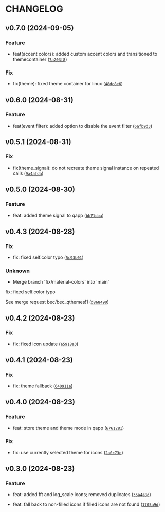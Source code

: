 # CHANGELOG

## v0.7.0 (2024-09-05)

### Feature

* feat(accent colors): added custom accent colors and transitioned to themecontainer ([`7a203f8`](https://gitlab.psi.ch/bec/bec_qthemes/-/commit/7a203f8cff8993e9f99c1bed292658f685833b0f))

### Fix

* fix(theme): fixed theme container for linux ([`48dc8e6`](https://gitlab.psi.ch/bec/bec_qthemes/-/commit/48dc8e6a397d312900c07721eda7052cf3b9fc32))

## v0.6.0 (2024-08-31)

### Feature

* feat(event filter): added option to disable the event filter ([`6afb9d3`](https://gitlab.psi.ch/bec/bec_qthemes/-/commit/6afb9d3954775c25bd612b19096f4508c10fba23))

## v0.5.1 (2024-08-31)

### Fix

* fix(theme_signal): do not recreate theme signal instance on repeated calls ([`9a4afda`](https://gitlab.psi.ch/bec/bec_qthemes/-/commit/9a4afdac4459414b7bc635bc80c5a3214f1eb2e1))

## v0.5.0 (2024-08-30)

### Feature

* feat: added theme signal to qapp ([`bb71cba`](https://gitlab.psi.ch/bec/bec_qthemes/-/commit/bb71cba8e17ca8d5b7b91d4f6115c3e618c63237))

## v0.4.3 (2024-08-28)

### Fix

* fix: fixed self.color typo ([`5c93b01`](https://gitlab.psi.ch/bec/bec_qthemes/-/commit/5c93b01f2e3dc9418901f12ddd9b9008a8e24dd6))

### Unknown

* Merge branch &#39;fix/material-colors&#39; into &#39;main&#39;

fix: fixed self.color typo

See merge request bec/bec_qthemes!1 ([`d868490`](https://gitlab.psi.ch/bec/bec_qthemes/-/commit/d868490e523be525386c2f04495cd82a10efcf5b))

## v0.4.2 (2024-08-23)

### Fix

* fix: fixed icon update ([`a5918a3`](https://gitlab.psi.ch/bec/bec_qthemes/-/commit/a5918a3a0d4927ed43529e427d1300ce76a6ee33))

## v0.4.1 (2024-08-23)

### Fix

* fix: theme fallback ([`640911a`](https://gitlab.psi.ch/bec/bec_qthemes/-/commit/640911a4afc07020c666b06ebd5322ba58328757))

## v0.4.0 (2024-08-23)

### Feature

* feat: store theme and theme mode in qapp ([`6761281`](https://gitlab.psi.ch/bec/bec_qthemes/-/commit/67612811ba077ae823a6c4f7d84b0f2edafdf760))

### Fix

* fix: use currently selected theme for icons ([`2a0c73e`](https://gitlab.psi.ch/bec/bec_qthemes/-/commit/2a0c73ec5fcb5fb6ea97fe31ab719f3687f26f95))

## v0.3.0 (2024-08-23)

### Feature

* feat: added fft and log_scale icons; removed duplicates ([`35a4a8d`](https://gitlab.psi.ch/bec/bec_qthemes/-/commit/35a4a8db39f96340e306701a352836e3639038af))

* feat: fall back to non-filled icons if filled icons are not found ([`1705a9d`](https://gitlab.psi.ch/bec/bec_qthemes/-/commit/1705a9df0984b7f545f0dc36dfcfcce9e24305cc))
